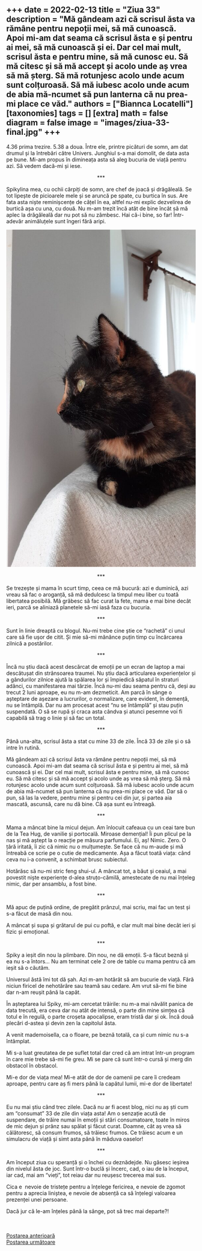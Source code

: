 
+++
date = 2022-02-13
title = "Ziua 33"
description = "Mă gândeam azi că scrisul ăsta va rămâne pentru nepoții mei, să mă cunoască. Apoi mi-am dat seama că scrisul ăsta e și pentru ai mei, să mă cunoască și ei. Dar cel mai mult, scrisul ăsta e pentru mine, să mă cunosc eu. Să mă citesc și să mă accept și acolo unde aș vrea să mă șterg. Să mă rotunjesc acolo unde acum sunt colțuroasă. Să mă iubesc acolo unde acum de abia mă-ncumet să pun lanterna că nu prea-mi place ce văd."
authors = ["Biannca Locatelli"]
[taxonomies]
tags = []
[extra]
math = false
diagram = false
image = "images/ziua-33-final.jpg"
+++
---

4.36 prima trezire. 5.38 a doua. Între ele, printre picături de somn, am dat drumul și la întrebări către Univers. Junghiul s-a mai domolit, de data asta pe bune. Mi-am propus în dimineața asta să aleg bucuria de viață pentru azi. Să vedem dacă-mi și iese.

<p style="text-align: center;">***</p>

Spikylina mea, cu ochii cârpiți de somn, are chef de joacă și drăgăleală. Se tot lipește de picioarele mele și se aruncă pe spate, cu burtica în sus. Are fata asta niște reminișcențe de cățel în ea, altfel nu-mi explic dezvelirea de burtică așa cu una, cu două. Nu m-am trezit încă atât de bine încât să mă aplec la drăgăleală dar nu pot să nu zâmbesc. Hai că-i bine, so far! Într-adevăr animăluțele sunt îngeri fără aripi.


<div class="flex justify-center">
  <img src="images/ziua-30-576x1024.jpeg" />
</div>

<p style="text-align: center;">***</p>

Se trezește și mama în scurt timp, ceea ce mă bucură: azi e duminică, azi vreau să fac o aroganță, să mă dedulcesc la timpul meu liber cu toată libertatea posibilă. Mă grăbesc să fac curat la fete, mama e mai bine decât ieri, parcă se aliniază planetele să-mi iasă faza cu bucuria.

<p style="text-align: center;">***</p>

Sunt în linie dreaptă cu blogul. Nu-mi trebe cine știe ce “rachetă” ci unul care să fie ușor de citit. Și mie să-mi mănânce puțin timp cu încărcarea zilnică a postărilor.

<p style="text-align: center;">***</p>

Încă nu știu dacă acest descărcat de emoții pe un ecran de laptop a mai descătușat din strânsoarea traumei. Nu știu dacă articularea experiențelor și a gândurilor zilnice ajută la spălarea lor și împiedică săpatul în straturi adânci, cu manifestarea mai târzie. Încă nu-mi dau seama pentru că, deși au trecut 2 luni aproape, eu nu m-am dezmeticit. Am parcă în sânge o așteptare de așezare a lucrurilor, o normalizare, care evident, în demență, nu se întâmplă. Dar nu am procesat acest “nu se întâmplă” și stau puțin suspendată. O să se rupă și craca asta cândva și atunci pesemne voi fi capabilă să trag o linie și să fac un total.

<p style="text-align: center;">***</p>

Până una-alta, scrisul ăsta a stat cu mine 33 de zile. Încă 33 de zile și o să intre în rutină.

Mă gândeam azi că scrisul ăsta va rămâne pentru nepoții mei, să mă cunoască. Apoi mi-am dat seama că scrisul ăsta e și pentru ai mei, să mă cunoască și ei. Dar cel mai mult, scrisul ăsta e pentru mine, să mă cunosc eu. Să mă citesc și să mă accept și acolo unde aș vrea să mă șterg. Să mă rotunjesc acolo unde acum sunt colțuroasă. Să mă iubesc acolo unde acum de abia mă-ncumet să pun lanterna că nu prea-mi place ce văd. Dar să o pun, să las la vedere, pentru mine și pentru cei din jur, și partea aia mascată, ascunsă, care nu dă bine. Că așa sunt eu întreagă.

<p style="text-align: center;">***</p>

Mama a mâncat bine la micul dejun. Am înlocuit cafeaua cu un ceai tare bun de la Tea Hug, de vanilie și portocală. Miroase demențial! Îi pun plicul pe la nas și mă aștept la o reacție pe măsura parfumului. Ei, aș! Nimic. Zero. O țâră iritată, îi zic că nimic nu o mulțumește. Se face că nu m-aude și mă întreabă ce scrie pe o cutie de medicamente. Așa a făcut toată viața: când ceva nu i-a convenit, a schimbat brusc subiectul.

Hotărăsc să nu-mi stric feng shui-ul. A mâncat tot, a băut și ceaiul, a mai povestit niște experiențe d-alea struțo-cămilă, amestecate de nu mai înțeleg nimic, dar per ansamblu, a fost bine.

<p style="text-align: center;">***</p>

Mă apuc de puțină ordine, de pregătit prânzul, mai scriu, mai fac un test și s-a făcut de masă din nou.

A mâncat și supa și grătarul de pui cu poftă, e clar mult mai bine decât ieri și fizic și emoțional.

<p style="text-align: center;">***</p>

Spiky a ieșit din nou la plimbare. Din nou, ne dă emoții. S-a făcut beznă și ea nu s-a întors… Nu am terminat cele 2 ore de table cu mama pentru că am ieșit să o căutăm.

Universul ăstă îmi tot dă șah. Azi m-am hotărât să am bucurie de viață. Fără niciun firicel de nehotărâre sau teamă sau cedare. Am vrut să-mi fie bine dar n-am reușit până la capăt.

În așteptarea lui Spiky, mi-am cercetat trăirile: nu m-a mai năvălit panica de data trecută, era ceva dar nu atât de intensă, o parte din mine simțea că totul e în regulă, o parte croșeta apocalipse, eram tristă dar și ok. Încă două plecări d-astea și devin zen la capitolul ăsta.

A venit mademoisella, ca o floare, pe beznă totală, ca și cum nimic nu s-a întâmplat.

Mi s-a luat greutatea de pe suflet total dar cred că am intrat într-un program în care mie trebe să-mi fie greu. Mi se pare că sunt într-o cursă și merg din obstacol în obstacol.

Mi-e dor de viața mea! Mi-e atât de dor de oamenii pe care îi credeam aproape, pentru care aș fi mers până la capătul lumii, mi-e dor de libertate!

<p style="text-align: center;">***</p>

Eu nu mai știu când trec zilele. Dacă nu ar fi acest blog, nici nu aș ști cum am “consumat” 33 de zile din viața asta! Am o senzație acută de suspendare, de trăire numai în emoții și stări consumatoare, toate în miros de mic dejun și prânz sau spălat și făcut curat. Doamne, cât aș vrea să călătoresc, să consum frumos, să trăiesc frumos. Ce trăiesc acum e un simulacru de viață și simt asta până în măduva oaselor!

<p style="text-align: center;">***</p>

Am început ziua cu speranță și o închei cu deznădejde. Nu găsesc ieșirea din nivelul ăsta de joc. Sunt într-o buclă și încerc, cad, o iau de la început, iar cad, mai am “vieți”, tot reiau dar nu reușesc trecerea mai sus.

Cica e  nevoie de tristețe pentru a înțelege fericirea, e nevoie de zgomot pentru a aprecia liniștea, e nevoie de absență ca să înțelegi valoarea prezenței unei persoane.

Dacă jur că le-am înțeles până la sânge, pot să trec mai departe?!

<br/>

<br/>

<div class="flex justify-between">
  <div>
    <a href="/blog/ziua-32/">Postarea anterioară</a>
  </div>
  <div>
    <a href="/blog/ziua-34/">Postarea următoare</a>
  </div>
</div>
